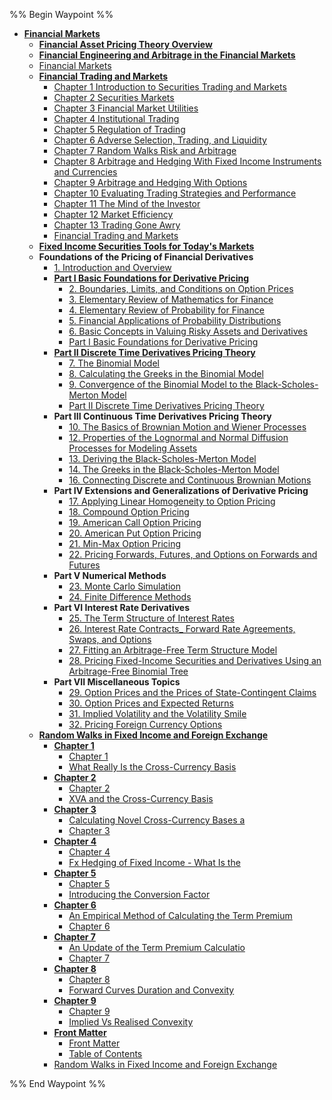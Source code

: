 %% Begin Waypoint %%
- **[Financial Markets](.md)**
	- **[Financial Asset Pricing Theory Overview](Financial%20Asset%20Pricing%20Theory%20Overview/Financial%20Asset%20Pricing%20Theory%20Overview.md)**
	- **[Financial Engineering and Arbitrage in the Financial Markets](Financial%20Engineering%20and%20Arbitrage%20in%20the%20Financial%20Markets/Financial%20Engineering%20and%20Arbitrage%20in%20the%20Financial%20Markets.md)**
	- [Financial Markets](.md)
	- **[Financial Trading and Markets](Financial%20Trading%20and%20Markets/Financial%20Trading%20and%20Markets.md)**
		- [Chapter 1 Introduction to Securities Trading and Markets](Financial%20Trading%20and%20Markets/Chapter%201%20Introduction%20to%20Securities%20Trading%20and%20Markets.md)
		- [Chapter 2 Securities Markets](Financial%20Trading%20and%20Markets/Chapter%202%20Securities%20Markets.md)
		- [Chapter 3 Financial Market Utilities](Financial%20Trading%20and%20Markets/Chapter%203%20Financial%20Market%20Utilities.md)
		- [Chapter 4 Institutional Trading](Financial%20Trading%20and%20Markets/Chapter%204%20Institutional%20Trading.md)
		- [Chapter 5 Regulation of Trading](Financial%20Trading%20and%20Markets/Chapter%205%20Regulation%20of%20Trading.md)
		- [Chapter 6 Adverse Selection, Trading, and Liquidity](Financial%20Trading%20and%20Markets/Chapter%206%20Adverse%20Selection,%20Trading,%20and%20Liquidity.md)
		- [Chapter 7 Random Walks Risk and Arbitrage](Financial%20Trading%20and%20Markets/Chapter%207%20Random%20Walks%20Risk%20and%20Arbitrage.md)
		- [Chapter 8 Arbitrage and Hedging With Fixed Income Instruments and Currencies](Financial%20Trading%20and%20Markets/Chapter%208%20Arbitrage%20and%20Hedging%20With%20Fixed%20Income%20Instruments%20and%20Currencies.md)
		- [Chapter 9 Arbitrage and Hedging With Options](Financial%20Trading%20and%20Markets/Chapter%209%20Arbitrage%20and%20Hedging%20With%20Options.md)
		- [Chapter 10 Evaluating Trading Strategies and Performance](Financial%20Trading%20and%20Markets/Chapter%2010%20Evaluating%20Trading%20Strategies%20and%20Performance.md)
		- [Chapter 11 The Mind of the Investor](Financial%20Trading%20and%20Markets/Chapter%2011%20The%20Mind%20of%20the%20Investor.md)
		- [Chapter 12 Market Efficiency](Financial%20Trading%20and%20Markets/Chapter%2012%20Market%20Efficiency.md)
		- [Chapter 13 Trading Gone Awry](Financial%20Trading%20and%20Markets/Chapter%2013%20Trading%20Gone%20Awry.md)
		- [Financial Trading and Markets](Financial%20Trading%20and%20Markets/Financial%20Trading%20and%20Markets.md)
	- **[Fixed Income Securities Tools for Today's Markets](Fixed%20Income%20Securities%20Tools%20for%20Today's%20Markets/Fixed%20Income%20Securities%20Tools%20for%20Today's%20Markets.md)**
	- **Foundations of the Pricing of Financial Derivatives**
		- [1. Introduction and Overview](Foundations%20of%20the%20Pricing%20of%20Financial%20Derivatives/1.%20Introduction%20and%20Overview.md)
		- **[Part I Basic Foundations for Derivative Pricing](Foundations%20of%20the%20Pricing%20of%20Financial%20Derivatives/Part%20I%20Basic%20Foundations%20for%20Derivative%20Pricing/Part%20I%20Basic%20Foundations%20for%20Derivative%20Pricing.md)**
			- [2. Boundaries, Limits, and Conditions on Option Prices](Foundations%20of%20the%20Pricing%20of%20Financial%20Derivatives/Part%20I%20Basic%20Foundations%20for%20Derivative%20Pricing/2.%20Boundaries,%20Limits,%20and%20Conditions%20on%20Option%20Prices.md)
			- [3. Elementary Review of Mathematics for Finance](Foundations%20of%20the%20Pricing%20of%20Financial%20Derivatives/Part%20I%20Basic%20Foundations%20for%20Derivative%20Pricing/3.%20Elementary%20Review%20of%20Mathematics%20for%20Finance.md)
			- [4. Elementary Review of Probability for Finance](Foundations%20of%20the%20Pricing%20of%20Financial%20Derivatives/Part%20I%20Basic%20Foundations%20for%20Derivative%20Pricing/4.%20Elementary%20Review%20of%20Probability%20for%20Finance.md)
			- [5. Financial Applications of Probability Distributions](Foundations%20of%20the%20Pricing%20of%20Financial%20Derivatives/Part%20I%20Basic%20Foundations%20for%20Derivative%20Pricing/5.%20Financial%20Applications%20of%20Probability%20Distributions.md)
			- [6. Basic Concepts in Valuing Risky Assets and Derivatives](Foundations%20of%20the%20Pricing%20of%20Financial%20Derivatives/Part%20I%20Basic%20Foundations%20for%20Derivative%20Pricing/6.%20Basic%20Concepts%20in%20Valuing%20Risky%20Assets%20and%20Derivatives.md)
			- [Part I Basic Foundations for Derivative Pricing](Foundations%20of%20the%20Pricing%20of%20Financial%20Derivatives/Part%20I%20Basic%20Foundations%20for%20Derivative%20Pricing/Part%20I%20Basic%20Foundations%20for%20Derivative%20Pricing.md)
		- **[Part II Discrete Time Derivatives Pricing Theory](Foundations%20of%20the%20Pricing%20of%20Financial%20Derivatives/Part%20II%20Discrete%20Time%20Derivatives%20Pricing%20Theory/Part%20II%20Discrete%20Time%20Derivatives%20Pricing%20Theory.md)**
			- [7. The Binomial Model](Foundations%20of%20the%20Pricing%20of%20Financial%20Derivatives/Part%20II%20Discrete%20Time%20Derivatives%20Pricing%20Theory/7.%20The%20Binomial%20Model.md)
			- [8. Calculating the Greeks in the Binomial Model](Foundations%20of%20the%20Pricing%20of%20Financial%20Derivatives/Part%20II%20Discrete%20Time%20Derivatives%20Pricing%20Theory/8.%20Calculating%20the%20Greeks%20in%20the%20Binomial%20Model.md)
			- [9. Convergence of the Binomial Model to the Black-Scholes-Merton Model](Foundations%20of%20the%20Pricing%20of%20Financial%20Derivatives/Part%20II%20Discrete%20Time%20Derivatives%20Pricing%20Theory/9.%20Convergence%20of%20the%20Binomial%20Model%20to%20the%20Black-Scholes-Merton%20Model.md)
			- [Part II Discrete Time Derivatives Pricing Theory](Foundations%20of%20the%20Pricing%20of%20Financial%20Derivatives/Part%20II%20Discrete%20Time%20Derivatives%20Pricing%20Theory/Part%20II%20Discrete%20Time%20Derivatives%20Pricing%20Theory.md)
		- **Part III Continuous Time Derivatives Pricing Theory**
			- [10. The Basics of Brownian Motion and Wiener Processes](Foundations%20of%20the%20Pricing%20of%20Financial%20Derivatives/Part%20III%20Continuous%20Time%20Derivatives%20Pricing%20Theory/10.%20The%20Basics%20of%20Brownian%20Motion%20and%20Wiener%20Processes.md)
			- [12. Properties of the Lognormal and Normal Diffusion Processes for Modeling Assets](Foundations%20of%20the%20Pricing%20of%20Financial%20Derivatives/Part%20III%20Continuous%20Time%20Derivatives%20Pricing%20Theory/12.%20Properties%20of%20the%20Lognormal%20and%20Normal%20Diffusion%20Processes%20for%20Modeling%20Assets.md)
			- [13. Deriving the Black-Scholes-Merton Model](Foundations%20of%20the%20Pricing%20of%20Financial%20Derivatives/Part%20III%20Continuous%20Time%20Derivatives%20Pricing%20Theory/13.%20Deriving%20the%20Black-Scholes-Merton%20Model.md)
			- [14. The Greeks in the Black-Scholes-Merton Model](Foundations%20of%20the%20Pricing%20of%20Financial%20Derivatives/Part%20III%20Continuous%20Time%20Derivatives%20Pricing%20Theory/14.%20The%20Greeks%20in%20the%20Black-Scholes-Merton%20Model.md)
			- [16. Connecting Discrete and Continuous Brownian Motions](Foundations%20of%20the%20Pricing%20of%20Financial%20Derivatives/Part%20III%20Continuous%20Time%20Derivatives%20Pricing%20Theory/16.%20Connecting%20Discrete%20and%20Continuous%20Brownian%20Motions.md)
		- **Part IV Extensions and Generalizations of Derivative Pricing**
			- [17. Applying Linear Homogeneity to Option Pricing](Foundations%20of%20the%20Pricing%20of%20Financial%20Derivatives/Part%20IV%20Extensions%20and%20Generalizations%20of%20Derivative%20Pricing/17.%20Applying%20Linear%20Homogeneity%20to%20Option%20Pricing.md)
			- [18. Compound Option Pricing](Foundations%20of%20the%20Pricing%20of%20Financial%20Derivatives/Part%20IV%20Extensions%20and%20Generalizations%20of%20Derivative%20Pricing/18.%20Compound%20Option%20Pricing.md)
			- [19. American Call Option Pricing](Foundations%20of%20the%20Pricing%20of%20Financial%20Derivatives/Part%20IV%20Extensions%20and%20Generalizations%20of%20Derivative%20Pricing/19.%20American%20Call%20Option%20Pricing.md)
			- [20. American Put Option Pricing](Foundations%20of%20the%20Pricing%20of%20Financial%20Derivatives/Part%20IV%20Extensions%20and%20Generalizations%20of%20Derivative%20Pricing/20.%20American%20Put%20Option%20Pricing.md)
			- [21. Min-Max Option Pricing](Foundations%20of%20the%20Pricing%20of%20Financial%20Derivatives/Part%20IV%20Extensions%20and%20Generalizations%20of%20Derivative%20Pricing/21.%20Min-Max%20Option%20Pricing.md)
			- [22. Pricing Forwards, Futures, and Options on Forwards and Futures](Foundations%20of%20the%20Pricing%20of%20Financial%20Derivatives/Part%20IV%20Extensions%20and%20Generalizations%20of%20Derivative%20Pricing/22.%20Pricing%20Forwards,%20Futures,%20and%20Options%20on%20Forwards%20and%20Futures.md)
		- **Part V Numerical Methods**
			- [23. Monte Carlo Simulation](Foundations%20of%20the%20Pricing%20of%20Financial%20Derivatives/Part%20V%20Numerical%20Methods/23.%20Monte%20Carlo%20Simulation.md)
			- [24. Finite Difference Methods](Foundations%20of%20the%20Pricing%20of%20Financial%20Derivatives/Part%20V%20Numerical%20Methods/24.%20Finite%20Difference%20Methods.md)
		- **Part VI Interest Rate Derivatives**
			- [25. The Term Structure of Interest Rates](Foundations%20of%20the%20Pricing%20of%20Financial%20Derivatives/Part%20VI%20Interest%20Rate%20Derivatives/25.%20The%20Term%20Structure%20of%20Interest%20Rates.md)
			- [26. Interest Rate Contracts_ Forward Rate Agreements, Swaps, and Options](Foundations%20of%20the%20Pricing%20of%20Financial%20Derivatives/Part%20VI%20Interest%20Rate%20Derivatives/26.%20Interest%20Rate%20Contracts_%20Forward%20Rate%20Agreements,%20Swaps,%20and%20Options.md)
			- [27. Fitting an Arbitrage-Free Term Structure Model](Foundations%20of%20the%20Pricing%20of%20Financial%20Derivatives/Part%20VI%20Interest%20Rate%20Derivatives/27.%20Fitting%20an%20Arbitrage-Free%20Term%20Structure%20Model.md)
			- [28. Pricing Fixed-Income Securities and Derivatives Using an Arbitrage-Free Binomial Tree](Foundations%20of%20the%20Pricing%20of%20Financial%20Derivatives/Part%20VI%20Interest%20Rate%20Derivatives/28.%20Pricing%20Fixed-Income%20Securities%20and%20Derivatives%20Using%20an%20Arbitrage-Free%20Binomial%20Tree.md)
		- **Part VII Miscellaneous Topics**
			- [29. Option Prices and the Prices of State-Contingent Claims](Foundations%20of%20the%20Pricing%20of%20Financial%20Derivatives/Part%20VII%20Miscellaneous%20Topics/29.%20Option%20Prices%20and%20the%20Prices%20of%20State-Contingent%20Claims.md)
			- [30. Option Prices and Expected Returns](Foundations%20of%20the%20Pricing%20of%20Financial%20Derivatives/Part%20VII%20Miscellaneous%20Topics/30.%20Option%20Prices%20and%20Expected%20Returns.md)
			- [31. Implied Volatility and the Volatility Smile](Foundations%20of%20the%20Pricing%20of%20Financial%20Derivatives/Part%20VII%20Miscellaneous%20Topics/31.%20Implied%20Volatility%20and%20the%20Volatility%20Smile.md)
			- [32. Pricing Foreign Currency Options](Foundations%20of%20the%20Pricing%20of%20Financial%20Derivatives/Part%20VII%20Miscellaneous%20Topics/32.%20Pricing%20Foreign%20Currency%20Options.md)
	- **[Random Walks in Fixed Income and Foreign Exchange](Random%20Walks%20in%20Fixed%20Income%20and%20Foreign%20Exchange/Random%20Walks%20in%20Fixed%20Income%20and%20Foreign%20Exchange.md)**
		- **[Chapter 1](Fixed%20Income%20Securities%20Tools%20for%20Today's%20Markets/Chapter%201/Chapter%201.md)**
			- [Chapter 1](Fixed%20Income%20Securities%20Tools%20for%20Today's%20Markets/Chapter%201/Chapter%201.md)
			- [What Really Is the Cross-Currency Basis](Random%20Walks%20in%20Fixed%20Income%20and%20Foreign%20Exchange/Chapter%201/What%20Really%20Is%20the%20Cross-Currency%20Basis.md)
		- **[Chapter 2](Fixed%20Income%20Securities%20Tools%20for%20Today's%20Markets/Chapter%202/Chapter%202.md)**
			- [Chapter 2](Fixed%20Income%20Securities%20Tools%20for%20Today's%20Markets/Chapter%202/Chapter%202.md)
			- [XVA and the Cross-Currency Basis](Random%20Walks%20in%20Fixed%20Income%20and%20Foreign%20Exchange/Chapter%202/XVA%20and%20the%20Cross-Currency%20Basis.md)
		- **[Chapter 3](Fixed%20Income%20Securities%20Tools%20for%20Today's%20Markets/Chapter%203/Chapter%203.md)**
			- [Calculating Novel Cross-Currency Bases a](Random%20Walks%20in%20Fixed%20Income%20and%20Foreign%20Exchange/Chapter%203/Calculating%20Novel%20Cross-Currency%20Bases%20a.md)
			- [Chapter 3](Fixed%20Income%20Securities%20Tools%20for%20Today's%20Markets/Chapter%203/Chapter%203.md)
		- **[Chapter 4](Fixed%20Income%20Securities%20Tools%20for%20Today's%20Markets/Chapter%204/Chapter%204.md)**
			- [Chapter 4](Fixed%20Income%20Securities%20Tools%20for%20Today's%20Markets/Chapter%204/Chapter%204.md)
			- [Fx Hedging of Fixed Income - What Is the](Random%20Walks%20in%20Fixed%20Income%20and%20Foreign%20Exchange/Chapter%204/Fx%20Hedging%20of%20Fixed%20Income%20-%20What%20Is%20the.md)
		- **[Chapter 5](Fixed%20Income%20Securities%20Tools%20for%20Today's%20Markets/Chapter%205/Chapter%205.md)**
			- [Chapter 5](Fixed%20Income%20Securities%20Tools%20for%20Today's%20Markets/Chapter%205/Chapter%205.md)
			- [Introducing the Conversion Factor](Random%20Walks%20in%20Fixed%20Income%20and%20Foreign%20Exchange/Chapter%205/Introducing%20the%20Conversion%20Factor.md)
		- **[Chapter 6](Fixed%20Income%20Securities%20Tools%20for%20Today's%20Markets/Chapter%206/Chapter%206.md)**
			- [An Empirical Method of Calculating the Term Premium](Random%20Walks%20in%20Fixed%20Income%20and%20Foreign%20Exchange/Chapter%206/An%20Empirical%20Method%20of%20Calculating%20the%20Term%20Premium.md)
			- [Chapter 6](Fixed%20Income%20Securities%20Tools%20for%20Today's%20Markets/Chapter%206/Chapter%206.md)
		- **[Chapter 7](Fixed%20Income%20Securities%20Tools%20for%20Today's%20Markets/Chapter%207/Chapter%207.md)**
			- [An Update of the Term Premium Calculatio](Random%20Walks%20in%20Fixed%20Income%20and%20Foreign%20Exchange/Chapter%207/An%20Update%20of%20the%20Term%20Premium%20Calculatio.md)
			- [Chapter 7](Fixed%20Income%20Securities%20Tools%20for%20Today's%20Markets/Chapter%207/Chapter%207.md)
		- **[Chapter 8](Fixed%20Income%20Securities%20Tools%20for%20Today's%20Markets/Chapter%208/Chapter%208.md)**
			- [Chapter 8](Fixed%20Income%20Securities%20Tools%20for%20Today's%20Markets/Chapter%208/Chapter%208.md)
			- [Forward Curves Duration and Convexity](Random%20Walks%20in%20Fixed%20Income%20and%20Foreign%20Exchange/Chapter%208/Forward%20Curves%20Duration%20and%20Convexity.md)
		- **[Chapter 9](Fixed%20Income%20Securities%20Tools%20for%20Today's%20Markets/Chapter%209/Chapter%209.md)**
			- [Chapter 9](Fixed%20Income%20Securities%20Tools%20for%20Today's%20Markets/Chapter%209/Chapter%209.md)
			- [Implied Vs Realised Convexity](Random%20Walks%20in%20Fixed%20Income%20and%20Foreign%20Exchange/Chapter%209/Implied%20Vs%20Realised%20Convexity.md)
		- **[Front Matter](Fixed%20Income%20Securities%20Tools%20for%20Today's%20Markets/Front%20Matter/Front%20Matter.md)**
			- [Front Matter](Fixed%20Income%20Securities%20Tools%20for%20Today's%20Markets/Front%20Matter/Front%20Matter.md)
			- [Table of Contents](Random%20Walks%20in%20Fixed%20Income%20and%20Foreign%20Exchange/Front%20Matter/Table%20of%20Contents.md)
		- [Random Walks in Fixed Income and Foreign Exchange](Random%20Walks%20in%20Fixed%20Income%20and%20Foreign%20Exchange/Random%20Walks%20in%20Fixed%20Income%20and%20Foreign%20Exchange.md)

%% End Waypoint %%